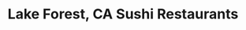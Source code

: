---
layout: city
title: Lake Forest, CA Sushi Restaurants
permalink: /california/lake-forest/
stateAbbr: CA
stateName: California
cityName: Lake Forest
---